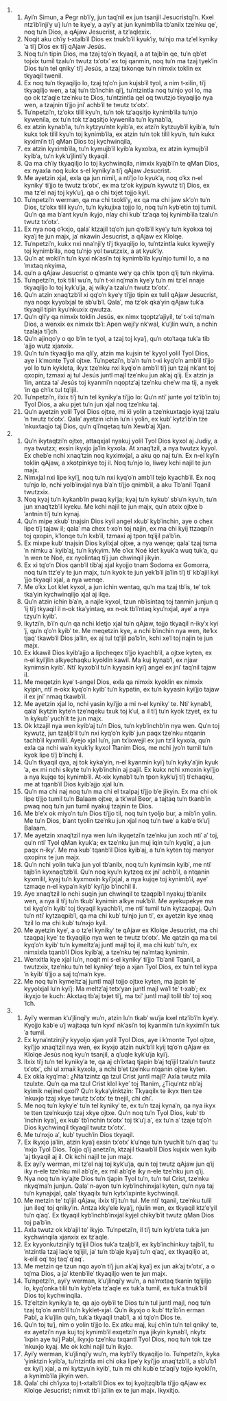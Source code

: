 <ol>
  <li>
    <ol>
      <li>Ayiˈn Simun, a Pegr nbˈiˈy, jun taqˈnil ex jun tsanjil Jesucristqiˈn. Kxel ntzˈibˈinjiˈy uˈj luˈn te kyeˈy, a ayiˈy at jun kynimbˈila tbˈanilx tzeˈnku qeˈ, noq tuˈn Dios, a qAjaw Jesucrist, a tzˈaqlexix.</li>
      <li>Noqit aku chˈiy t‑xtalbˈil Dios ex tnukˈbˈil kyukˈiy, tuˈnjo ma tzˈel kynikyˈa tiˈj Dios ex tiˈj qAjaw Jesús.</li>
      <li>Noq tuˈn tipin Dios, ma tzaj tqˈoˈn tkyaqil, a at tajbˈin qe, tuˈn qbˈet tojxix tumil tzaluˈn twutz txˈotxˈ ex toj qanmin, noq tuˈn ma tzaj tyekˈin Dios tuˈn tel qnikyˈ tiˈj Jesús, a tzaj txkonqe tuˈn nimxix toklin ex tkyaqil twenil.</li>
      <li>Ex noq tuˈn tkyaqiljo lo, tzaj tqˈoˈn jun kujsbˈil tyol, a nim t‑xilin, tiˈj tkyaqiljo wen, a taj tuˈn tbˈinchin qiˈj, tuˈntzintla noq tuˈnjo yol lo, ma qo ok tzˈaqle tzeˈnku te Dios, tuˈntzintla qel oq twutzjo tkyaqiljo nya wen, a tzajnin tiˈjjo jniˈ achbˈil te twutz txˈotxˈ.</li>
      <li>Tuˈnpetziˈn, tzˈokx tilil kyuˈn, tuˈn tok tzˈaqsitjo kynimbˈila tuˈnjo kywenila, ex tuˈn tok tzˈaqsitjo kywenila tuˈn kynabˈla,</li>
      <li>ex atzin kynabˈla, tuˈn kytzyuˈnte kyibˈa, ex atziˈn kytzuybˈil kyibˈa, tuˈn kukx tok tilil kyuˈn toj kynimbˈila, ex atzin tuˈn tok tilil kyuˈn, tuˈn kukx kyximiˈn tiˈj qMan Dios toj kychwinqila,</li>
      <li>ex atzin kyximbˈila, tuˈn kymujbˈil kyibˈa kyxolxa, ex atzin kymujbˈil kyibˈa, tuˈn kykˈuˈjlintiˈy tkyaqil.</li>
      <li>Qa ma chˈiy tkyaqiljo lo toj kychwinqila, nimxix kyajbˈiˈn te qMan Dios, ex nyaxla noq kukx s‑el kynikyˈa tiˈj qAjaw Jesucrist.</li>
      <li>Me ayetzin xjal, exla qa jun nimil, a ntiˈjo lo kyukˈa, noq oˈkx n‑el kynikyˈ tiˈjjo te twutz txˈotxˈ, ex ma tzˈok kyjpuˈn kywutz tiˈj Dios, ex ma tzˈel naj toj kykˈuˈj, qa o chi txjet tojjo kyil.</li>
      <li>Tuˈnpetziˈn werman, qa ma chi txokliˈy, ex qa ma chi jaw skˈoˈn tuˈn Dios, tzˈokx tilil kyuˈn, tuˈn kykujixa tojjo lo, noq tuˈn kybˈetin toj tumil. Quˈn qa ma bˈant kyuˈn ikyjo, nlay chi kubˈ tzˈaqa toj kynimbˈila tzaluˈn twutz txˈotxˈ.</li>
      <li>Ex nya noq oˈkxjo, qalaˈ ktzajil tqˈoˈn jun qˈolbˈil kyeˈy tuˈn kyokxa toj kyaˈj te jun majx, jaˈ nkawin Jesucrist, a qAjaw ex Klolqe.</li>
      <li>Tuˈnpetziˈn, kukx nxi nnaˈnjiˈy tiˈj tkyaqiljo lo, tuˈntzintla kukx kywejiˈy toj kynimbˈila, noq tuˈnjo yol twutzxix, a at kyukˈiy.</li>
      <li>Quˈn at wokliˈn tuˈn kyxi nkˈasiˈn toj kynimbˈila kyuˈnjo tumil lo, a naˈmxtaq nkyima,</li>
      <li>quˈn a qAjaw Jesucrist o qˈmante weˈy qa chˈix tpon qˈij tuˈn nkyima.</li>
      <li>Tuˈnpetziˈn, tok tilil wuˈn, tuˈn t‑xi nqˈmaˈn kyeˈy tuˈn mi tzˈel nnaje tkyaqiljo lo toj kykˈuˈja, aj wikyˈa tzaluˈn twutz txˈotxˈ.</li>
      <li>Quˈn atzin xnaqˈtzbˈil xi qqˈoˈn kyeˈy tiˈjjo tipin ex tulil qAjaw Jesucrist, nya noqx kyyolxjal te sbˈuˈbˈl. Qalaˈ, ma tzˈok qkaˈyin qAjaw tukˈa tkyaqil tipin kyuˈnkuxix qwutza.</li>
      <li>Quˈn qliˈy qa nimxix toklin Jesús, ex nimx tqoptzˈajiyil, teˈ t‑xi tqˈmaˈn Dios, a wenxix ex nimxix tbˈi: Apen wejiˈy nkˈwal, kˈuˈjlin wuˈn, a nchin tzalaja tiˈjch.</li>
      <li>Quˈn ajinqoˈy o qo bˈin te tyol, a tzaj toj kyaˈj, quˈn otoˈtaqa tukˈa tibˈajjo wutz xjanxix.</li>
      <li>Quˈn tuˈn tkyaqiljo ma qliˈy, atzin ma kujsin teˈ kyyol yolil Tyol Dios, aye i kˈmonte Tyol ojtxe. Tuˈnpetziˈn, bˈaˈn tuˈn t‑xi kyqˈoˈn ambˈil tiˈjjo yol lo tuˈn kykleta, ikyx tzeˈnku nxi kyqˈoˈn ambˈil tiˈj jun tzaj nkˈant toj qxopin, tzmaxi aj tul Jesús juntl majl tzeˈnku jun akˈaj qˈij. Ex atzin jaˈlin, antza taˈ Jesús toj kyanmiˈn nqoptzˈaj tzeˈnku cheˈw ma tij, a nyekˈin qa chˈix tul tqˈijil.</li>
      <li>Tuˈnpetziˈn, ilxix tiˈj tuˈn tel kynikyˈa tiˈjjo lo: Quˈn ntiˈ junte yol tzˈibˈin toj Tyol Dios, a aku pjet tuˈn jun xjal noq tzeˈnku taj.</li>
      <li>Quˈn ayetzin yolil Tyol Dios ojtxe, mi ẍi yolin a tzeˈnkuxtaqjo kyaj tzaluˈn twutz txˈotxˈ. Qalaˈ ayetzin ichin luˈn i yolin, ex kubˈ kytzˈibˈin tzeˈnkuxtaqjo taj Dios, quˈn qˈiˈnqetaq tuˈn Xewbˈaj Xjan.</li>
    </ol>
  </li>
  <li>
    <ol>
      <li>Quˈn ikytaqtziˈn ojtxe, attaqxjal nyakuj yolil Tyol Dios kyxol aj Judiy, a nya twutzx; exsin ikyxjo jaˈlin kyxola. At xnaqˈtzil, a nya twutzx kyyol. Ex chebˈe nchi xnaqˈtzin noq kyximxjal, a aku qo naj tuˈn. Ex n‑el kyiˈn toklin qAjaw, a xkotpinkye toj il. Noq tuˈnjo lo, liwey kchi najil te jun majx.</li>
      <li>Nimxjal nxi lipe kyiˈj, noq tuˈn nxi kyqˈoˈn ambˈil tejo kyachbˈil. Ex noq tuˈnjo lo, nchi yolbˈinxjal nya bˈaˈn tiˈjjo qnimbˈil, a aku Tbˈanil Tqanil twutzxix.</li>
      <li>Noq kyaj tuˈn kykanbˈin pwaq kyiˈja; kyaj tuˈn kykubˈ sbˈuˈn kyuˈn, tuˈn jun xnaqˈtzbˈil kyeku. Me kchi najil te jun majx, quˈn atxix ojtxe bˈantnin tiˈj tuˈn kynaj.</li>
      <li>Quˈn mipe xkubˈ tnajsin Dios kyil angel xkubˈ kybˈinchin, aye o chex lipe tiˈj tajaw il; qalaˈ ma chex t‑xoˈn toj najin, ex ma chi kyij ttzaqpiˈn toj qxopin, kˈlonqe tuˈn kxbˈil, tzmaxi aj tpon tqˈijil paˈbˈin.</li>
      <li>Ex mixpe kubˈ tnajsin Dios kyilxjal ojtxe, a nya wenqe; qalaˈ tzaj tsmaˈn nimku aˈ kyibˈaj, tuˈn kykyim. Me oˈkx Noé klet kyukˈa wuq tukˈa, quˈn wen te Noé, ex nyolintaq tiˈj jun chwinqil jikyin.</li>
      <li>Ex xi tqˈoˈn Dios qanbˈil tibˈaj xjal kyojjo tnam Sodoma ex Gomorra, noq tuˈn ttzˈeˈy te jun majx, tuˈn kyok te jun yekˈbˈil jaˈlin tiˈj tiˈ kbˈajil kyiˈjjo tkyaqil xjal, a nya wenqe.</li>
      <li>Me oˈkx Lot klet kyxol, a jun ichin wentaq, quˈn ma tzaj tbˈis, teˈ tok tkaˈyin kychwinqiljo xjal aj ilqe.</li>
      <li>Quˈn atzin ichin bˈaˈn, a najle kyxol, tzun nbˈisintaq toj tanmin junjun qˈij tiˈj tkyaqil il n‑ok tkaˈyintaq, ex n‑ok tbˈiˈntaq kyuˈnxjal, ayeˈ a nya tzyuˈn kyibˈ.</li>
      <li>Ikytziˈn, bˈiˈn quˈn qa nchi kletjo xjal tuˈn qAjaw, tojjo tkyaqil n‑ikyˈx kyiˈj, quˈn qˈoˈn kyibˈ te. Me meqetzin kye, a nchi bˈinchin nya wen, iteˈkx tjaqˈ tkawbˈil Dios jaˈlin, ex aj tul tqˈijil paˈbˈin, kchi xeˈl toj najin te jun majx.</li>
      <li>Ex kkawil Dios kyibˈajjo a lipcheqex tiˈjjo kyachbˈil, a ojtxe kyten, ex n‑el kyiˈjlin alkyechaqku kyoklin kawil. Ma kuj kynabˈl, ex njaw kynimsin kyibˈ. Ntiˈ kyxobˈil tuˈn kyyasin kyiˈj angel ex jniˈ taqˈnil tajaw il.</li>
      <li>Me meqetzin kyeˈ t‑angel Dios, exla qa nimxix kyoklin ex nimxix kyipin, ntiˈ n‑okx kyqˈoˈn kyibˈ tuˈn kypatin, ex tuˈn kyyasin kyiˈjjo tajaw il ex jniˈ nmaq tkawbˈil.</li>
      <li>Me ayetzin xjal lo, nchi yasin kyiˈjjo a mi n‑el kynikyˈ te. Ntiˈ kynabˈl, qalaˈ ikytzin kyteˈn tzeˈnqeku txuk toj kˈul, a il tiˈj tuˈn kyok tzyet, ex tuˈn kykubˈ yuchˈit te jun majx.</li>
      <li>Ok ktzajil nya wen kyibˈaj tuˈn Dios, tuˈn kybˈinchbˈin nya wen. Quˈn toj kywutz, jun tzaljbˈil tuˈn nxi kyqˈoˈn kyibˈ jun paqx tzeˈnku ntqanin tachbˈil kyxmilil. Ayejo xjal luˈn, jun txˈixwejil ex jun tzˈil kyxola, quˈn exla qa nchi waˈn kyukˈiy kyxol Ttanim Dios, me nchi jyoˈn tumil tuˈn kyok lipe tiˈj bˈinchj il.</li>
      <li>Quˈn tkyaqil qya, aj tok kykaˈyin, n‑el kyanmin kyiˈj tuˈn kykyˈaˈjin kyukˈa, ex mi nchi sikyte tuˈn kybˈinchin aj pajil. Ex kukx nchi xmoxin kyiˈjjo a nya kujqe toj kynimbˈil. At‑xix kynabˈl tuˈn tpon kykˈuˈj tiˈj tiˈchaqku, me at tqanbˈil Dios kyibˈajjo xjal luˈn.</li>
      <li>Quˈn ma chi naj noq tuˈn ma chi el txalpaj tiˈjjo bˈe jikyin. Ex ma chi ok lipe tiˈjjo tumil tuˈn Balaam ojtxe, a tkˈwal Beor, a tajtaq tuˈn tkanbˈin pwaq noq tuˈn jun tumil nyakuj tzajnin te Dios.</li>
      <li>Me bˈeˈx ok miyoˈn tuˈn Dios tiˈjjo til, noq tuˈn tyoljo bur, a mibˈin yolin. Me tuˈn Dios, bˈant tyolin tzeˈnku jun xjal noq tuˈn tweˈ a kabˈe tkˈuˈj Balaam.</li>
      <li>Me ayetzin xnaqˈtzil nya wen luˈn ikyqetziˈn tzeˈnku jun xoch ntiˈ aˈ toj, quˈn ntiˈ Tyol qMan kyukˈa; ex tzeˈnku jun muj iqin tuˈn kyqˈiqˈ, a jun paqx n‑ikyˈ. Me ma kubˈ tqanbˈil Dios kyibˈaj, a tuˈn kyten toj manyor qxopinx te jun majx.</li>
      <li>Quˈn nchi yolin tukˈa jun yol tbˈanilx, noq tuˈn kynimsin kyibˈ, me ntiˈ tajbˈin kyxnaqˈtzbˈil. Quˈn noq kyuˈn kytzeq ex jniˈ achbˈil, a ntqanin kyxmilil, kyaj tuˈn kyxmoxin kyiˈjxjal, a nya kujqe toj kynimbˈil, ayeˈ tzmaqe n‑el kypaˈn kyibˈ kyiˈjjo bˈinchil il.</li>
      <li>Aye xnaqˈtzil lo nchi suqin jun chwinqil te tzaqpibˈl nyakuj tbˈanilx wen, a nya il tiˈj tuˈn tkubˈ kynimin alkye nukˈbˈil. Me ayekupekye ma txi kyqˈoˈn kyibˈ toj tkyaqil kyachbˈil, me ntiˈ tumil tuˈn kytzaqpaj. Quˈn tuˈn ntiˈ kytzaqpibˈl, qa ma chi kubˈ tuˈnjo jun tiˈ, ex ayetzin kye xnaqˈtzil lo ma chi kubˈ tuˈnxjo kyil.</li>
      <li>Me ayetzin kyeˈ, a o tzˈel kynikyˈ te qAjaw ex Klolqe Jesucrist, ma chi tzaqpaj kyeˈ te tkyaqiljo nya wen te twutz txˈotxˈ. Me qatzin qa ma txi kyqˈoˈn kyibˈ tuˈn kymeltzˈaj juntl majl toj il, ma chi kubˈ tuˈn, ex nimxixla tqanbˈil Dios kyibˈaj, a tzeˈnku tej naˈmtaq kynimin.</li>
      <li>Wenxitla kye xjal luˈn, noqit mi s‑el kynikyˈ tiˈjjo Tbˈanil Tqanil, a twutzxix, tzeˈnku tuˈn tel kynikyˈ tejo a xjan Tyol Dios, ex tuˈn tel kypaˈn kyibˈ tiˈjjo a saj tqˈmaˈn kye.</li>
      <li>Me noq tuˈn kymeltzˈaj juntl majl tojjo ojtxe kyten, ma japin teˈ kyyolxjal luˈn kyiˈj: Ma meltzˈaj tetxˈyan juntl majl waˈl teˈ t‑xabˈ; ex ikyxjo te kuch: Akxtaq tbˈaj txjet tiˈj, ma txiˈ juntl majl tolil tibˈ toj xoqˈlch.</li>
    </ol>
  </li>
  <li>
    <ol>
      <li>Ayiˈy werman kˈuˈjlinqiˈy wuˈn, atzin luˈn tkabˈ wuˈja kxel ntzˈibˈiˈn kyeˈy. Kyojjo kabˈe uˈj wajtaqa tuˈn kyxiˈ nkˈasiˈn toj kyanmiˈn tuˈn kyximiˈn tukˈa tumil.</li>
      <li>Ex kynaˈntzinjiˈy kyyoljo xjan yolil Tyol Dios, aye i kˈmonte Tyol ojtxe, kyiˈjjo xnaqˈtzil nya wen, ex ikyxjo atzin nukˈbˈil kyij tqˈoˈn qAjaw ex Klolqe Jesús noq kyuˈn tsanjil, a qˈuqle kykˈuˈja kyiˈj.</li>
      <li>Ilxix tiˈj tuˈn tel kynikyˈa te, qa aj chˈixtaq tjapin bˈaj tqˈijil tzaluˈn twutz txˈotxˈ, chi ul xmaẍ kyxola, a nchi bˈet tzeˈnku ntqanin ojtxe kyten.</li>
      <li>Ex okla kyqˈmaˈ: ¿Ntaˈtzintz qa tzul Crist juntl majl? Axla twutz mila tzulxte. Quˈn qa ma tzul Crist klol kyeˈ toj Ttanim, ¿Tiquˈntz nbˈaj kyimik nejinel qxol? Quˈn kykaˈyinktzin: Tkyaqilx te ikyx tten tzeˈnkuxjo tzaj xkye twutz txˈotxˈ te tnejil, chi chiˈ.</li>
      <li>Me noq tuˈn kykyˈeˈ tuˈn tel kynikyˈ te, ex tuˈn tzaj kynaˈn, qa nya ikyx te tten tzeˈnkuxjo tzaj xkye ojtxe. Quˈn noq tuˈn Tyol Dios, kubˈ tbˈinchin kyaˈj, ex kubˈ tbˈinchin txˈotxˈ toj tkˈuˈj aˈ, ex tuˈn aˈ tzaje tqˈoˈn Dios kychwinqil tkyaqil twutz txˈotxˈ.</li>
      <li>Me tuˈnxjo aˈ, kubˈ tyuchˈin Dios tkyaqil.</li>
      <li>Ex ikyxjo jaˈlin, atzin kyaˈj exsin txˈotxˈ kˈuˈnqe tuˈn tyuchˈit tuˈn qˈaqˈ tuˈnxjo Tyol Dios. Tojjo qˈij anetziˈn, ktzajil tkawbˈil Dios kujxix wen kyibˈaj tkyaqil aj il. Ok kchi najil te jun majx.</li>
      <li>Ex ayiˈy werman, mi tzˈel naj toj kykˈuˈja, quˈn toj twutz qAjaw jun qˈij iky n‑ele tzeˈnku mil abˈqˈe, ex mil abˈqˈe iky n‑ele tzeˈnku jun qˈij.</li>
      <li>Nya noq tuˈn kyˈajte Dios tuˈn tjapin Tyol tuˈn, tuˈn tul Crist, tzeˈnku nkyqˈmaˈn junjun. Qalaˈ n‑ayon tuˈn kybˈinchinxjal kyten, quˈn nya taj tuˈn kynajxjal, qalaˈ tkyaqilx tuˈn kytxˈixpinte kychwinqil.</li>
      <li>Me metzin teˈ tqˈijil qAjaw, ilxix tiˈj tuˈn tul. Me ntiˈ tqanil, tzeˈnku tulil jun ileqˈ toj qnikyˈin. Antza kkyˈele kyaˈj, njulin wen, ex tkyaqil ktzˈeˈyil tuˈn qˈaqˈ. Ex tkyaqil kybˈinchbˈinxjal kyjel chikyˈbˈit twutz qMan Dios toj paˈbˈin.</li>
      <li>Axla twutz ok kbˈajil teˈ ikyjo. Tuˈnpetziˈn, il tiˈj tuˈn kybˈeta tukˈa jun kychwinqila xjanxix ex tzˈaqle.</li>
      <li>Ex kyyonkutzinjiˈy tqˈijil Dios tukˈa tzaljbˈil, ex kybˈinchinkuy tajbˈil, tuˈntzintla tzaj laqˈe tqˈijil, jaˈ tuˈn tbˈaje kyaˈj tuˈn qˈaqˈ, ex tkyaqiljo at, k‑elil oqˈ toj taqˈ qˈaqˈ.</li>
      <li>Me metzin qe tzun nqo ayoˈn tiˈj jun akˈaj kyaˈj ex jun akˈaj txˈotxˈ, a o tqˈma Dios, a jaˈ ktenbˈileˈ tkyaqiljo wen te jun majx.</li>
      <li>Tuˈnpetziˈn, ayiˈy werman, kˈuˈjlinqiˈy wuˈn, a naˈmxtaq tkanin tqˈijiljo lo, kyqˈonka tilil tuˈn kybˈeta tzˈaqle ex tukˈa tumil, ex tukˈa tnukˈbˈil Dios toj kychwinqila.</li>
      <li>Tzˈeltzin kynikyˈa te, qa ajo oybˈil te Dios tuˈn tul juntl majl, noq tuˈn tzaj tqˈoˈn ambˈil tuˈn kyklet‑xjal. Quˈn ikyxjo o kubˈ ttzˈibˈin erman Pabl, a kˈuˈjlin quˈn, tukˈa tkyaqil tnabˈl, a xi tqˈoˈn Dios te.</li>
      <li>Quˈn toj tuˈj, nim o yolin tiˈjjo lo. Ex atku maj, kuj chˈin tuˈn tel qnikyˈ te, ex ayetziˈn nya kuj toj kynimbˈil exqetziˈn nya jikyin kynabˈl, nkytxˈixpin aye tuˈj Pabl, ikyxjo tzeˈnku txqantl Tyol Dios, noq tuˈn tok tzeˈnkuxjo kyaj. Me ok kchi najil tuˈn ikyjo.</li>
      <li>Ayiˈy werman, kˈuˈjlinqiˈy wuˈn, ma kybˈiˈy tkyaqiljo lo. Tuˈnpetziˈn, kykaˈyinktzin kyibˈa, tuˈntzintla mi chi oka lipeˈy kyiˈjjo xnaqˈtzbˈil, a sbˈuˈbˈl ex kyiˈj xjal, a mi kytzyuˈn kyibˈ, tuˈn mi chi kubˈe tzˈaqiˈy tojjo kyokliˈn, a kynimbˈila jikyin wen.</li>
      <li>Qalaˈ chi chˈiyxa toj t‑xtalbˈil Dios ex toj kyojtzqibˈla tiˈjjo qAjaw ex Klolqe Jesucrist; nimxit tbˈi jaˈlin ex te jun majx. Ikyxitjo.</li>
    </ol>
  </li>
</ol>